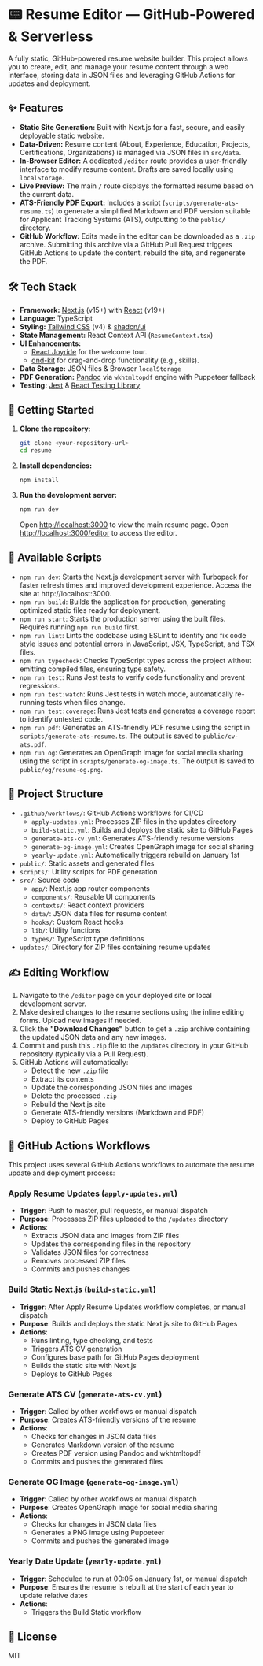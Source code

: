 # 📟 Resume Editor — GitHub-Powered & Serverless

A fully static, GitHub-powered resume website builder. This project allows you to create, edit, and manage your resume content through a web interface, storing data in JSON files and leveraging GitHub Actions for updates and deployment.

## ✨ Features

*   **Static Site Generation:** Built with Next.js for a fast, secure, and easily deployable static website.
*   **Data-Driven:** Resume content (About, Experience, Education, Projects, Certifications, Organizations) is managed via JSON files in `src/data`.
*   **In-Browser Editor:** A dedicated `/editor` route provides a user-friendly interface to modify resume content. Drafts are saved locally using `localStorage`.
*   **Live Preview:** The main `/` route displays the formatted resume based on the current data.
*   **ATS-Friendly PDF Export:** Includes a script (`scripts/generate-ats-resume.ts`) to generate a simplified Markdown and PDF version suitable for Applicant Tracking Systems (ATS), outputting to the `public/` directory.
*   **GitHub Workflow:** Edits made in the editor can be downloaded as a `.zip` archive. Submitting this archive via a GitHub Pull Request triggers GitHub Actions to update the content, rebuild the site, and regenerate the PDF.

## 🛠️ Tech Stack

*   **Framework:** [Next.js](https://nextjs.org/) (v15+) with [React](https://reactjs.org/) (v19+)
*   **Language:** TypeScript
*   **Styling:** [Tailwind CSS](https://tailwindcss.com/) (v4) & [shadcn/ui](https://ui.shadcn.com/)
*   **State Management:** React Context API (`ResumeContext.tsx`)
*   **UI Enhancements:**
    *   [React Joyride](https://docs.react-joyride.com/) for the welcome tour.
    *   [dnd-kit](https://dndkit.com/) for drag-and-drop functionality (e.g., skills).
*   **Data Storage:** JSON files & Browser `localStorage`
*   **PDF Generation:** [Pandoc](https://pandoc.org/) via `wkhtmltopdf` engine with Puppeteer fallback
*   **Testing:** [Jest](https://jestjs.io/) & [React Testing Library](https://testing-library.com/)

## 🚀 Getting Started

1.  **Clone the repository:**
    ```bash
    git clone <your-repository-url>
    cd resume
    ```
2.  **Install dependencies:**
    ```bash
    npm install
    ```
3.  **Run the development server:**
    ```bash
    npm run dev
    ```
    Open [http://localhost:3000](http://localhost:3000) to view the main resume page.
    Open [http://localhost:3000/editor](http://localhost:3000/editor) to access the editor.

## 📜 Available Scripts

*   `npm run dev`: Starts the Next.js development server with Turbopack for faster refresh times and improved development experience. Access the site at http://localhost:3000.
*   `npm run build`: Builds the application for production, generating optimized static files ready for deployment.
*   `npm run start`: Starts the production server using the built files. Requires running `npm run build` first.
*   `npm run lint`: Lints the codebase using ESLint to identify and fix code style issues and potential errors in JavaScript, JSX, TypeScript, and TSX files.
*   `npm run typecheck`: Checks TypeScript types across the project without emitting compiled files, ensuring type safety.
*   `npm run test`: Runs Jest tests to verify code functionality and prevent regressions.
*   `npm run test:watch`: Runs Jest tests in watch mode, automatically re-running tests when files change.
*   `npm run test:coverage`: Runs Jest tests and generates a coverage report to identify untested code.
*   `npm run pdf`: Generates an ATS-friendly PDF resume using the script in `scripts/generate-ats-resume.ts`. The output is saved to `public/cv-ats.pdf`.
*   `npm run og`: Generates an OpenGraph image for social media sharing using the script in `scripts/generate-og-image.ts`. The output is saved to `public/og/resume-og.png`.

## 📁 Project Structure

*   `.github/workflows/`: GitHub Actions workflows for CI/CD
    *   `apply-updates.yml`: Processes ZIP files in the updates directory
    *   `build-static.yml`: Builds and deploys the static site to GitHub Pages
    *   `generate-ats-cv.yml`: Generates ATS-friendly resume versions
    *   `generate-og-image.yml`: Creates OpenGraph image for social sharing
    *   `yearly-update.yml`: Automatically triggers rebuild on January 1st
*   `public/`: Static assets and generated files
*   `scripts/`: Utility scripts for PDF generation
*   `src/`: Source code
    *   `app/`: Next.js app router components
    *   `components/`: Reusable UI components
    *   `contexts/`: React context providers
    *   `data/`: JSON data files for resume content
    *   `hooks/`: Custom React hooks
    *   `lib/`: Utility functions
    *   `types/`: TypeScript type definitions
*   `updates/`: Directory for ZIP files containing resume updates

## ✍️ Editing Workflow

1.  Navigate to the `/editor` page on your deployed site or local development server.
2.  Make desired changes to the resume sections using the inline editing forms. Upload new images if needed.
3.  Click the **"Download Changes"** button to get a `.zip` archive containing the updated JSON data and any new images.
4.  Commit and push this `.zip` file to the `/updates` directory in your GitHub repository (typically via a Pull Request).
5.  GitHub Actions will automatically:
    *   Detect the new `.zip` file
    *   Extract its contents
    *   Update the corresponding JSON files and images
    *   Delete the processed `.zip`
    *   Rebuild the Next.js site
    *   Generate ATS-friendly versions (Markdown and PDF)
    *   Deploy to GitHub Pages

## 🤖 GitHub Actions Workflows

This project uses several GitHub Actions workflows to automate the resume update and deployment process:

### Apply Resume Updates (`apply-updates.yml`)
- **Trigger**: Push to master, pull requests, or manual dispatch
- **Purpose**: Processes ZIP files uploaded to the `/updates` directory
- **Actions**:
  - Extracts JSON data and images from ZIP files
  - Updates the corresponding files in the repository
  - Validates JSON files for correctness
  - Removes processed ZIP files
  - Commits and pushes changes

### Build Static Next.js (`build-static.yml`)
- **Trigger**: After Apply Resume Updates workflow completes, or manual dispatch
- **Purpose**: Builds and deploys the static Next.js site to GitHub Pages
- **Actions**:
  - Runs linting, type checking, and tests
  - Triggers ATS CV generation
  - Configures base path for GitHub Pages deployment
  - Builds the static site with Next.js
  - Deploys to GitHub Pages

### Generate ATS CV (`generate-ats-cv.yml`)
- **Trigger**: Called by other workflows or manual dispatch
- **Purpose**: Creates ATS-friendly versions of the resume
- **Actions**:
  - Checks for changes in JSON data files
  - Generates Markdown version of the resume
  - Creates PDF version using Pandoc and wkhtmltopdf
  - Commits and pushes the generated files

### Generate OG Image (`generate-og-image.yml`)
- **Trigger**: Called by other workflows or manual dispatch
- **Purpose**: Creates OpenGraph image for social media sharing
- **Actions**:
  - Checks for changes in JSON data files
  - Generates a PNG image using Puppeteer
  - Commits and pushes the generated image

### Yearly Date Update (`yearly-update.yml`)
- **Trigger**: Scheduled to run at 00:05 on January 1st, or manual dispatch
- **Purpose**: Ensures the resume is rebuilt at the start of each year to update relative dates
- **Actions**:
  - Triggers the Build Static workflow

## 📄 License

MIT